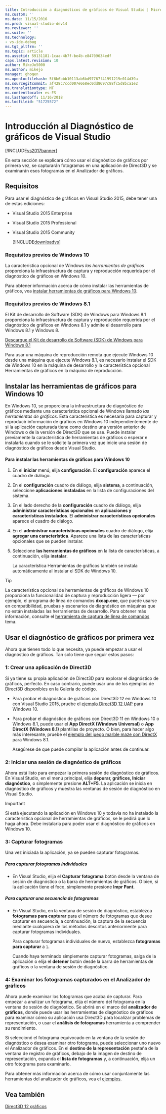 ```yaml
---
title: Introducción a diagnósticos de gráficos de Visual Studio | Microsoft Docs
ms.custom: ''
ms.date: 11/15/2016
ms.prod: visual-studio-dev14
ms.reviewer: ''
ms.suite: ''
ms.technology:
- vs-ide-debug
ms.tgt_pltfrm: ''
ms.topic: article
ms.assetid: 59131181-1caa-4b7f-be4b-e84709634edf
caps.latest.revision: 10
author: MikeJo5000
ms.author: mikejo
manager: ghogen
ms.openlocfilehash: 5f6b6bbb10113ab6bd97767f41991219e014d39a
ms.sourcegitcommit: af428c7ccd007e668ec0dd8697c88fc5d8bca1e2
ms.translationtype: MT
ms.contentlocale: es-ES
ms.lasthandoff: 11/16/2018
ms.locfileid: "51725572"
---
```

# <a name="getting-started-with-visual-studio-graphics-diagnostics"></a>Introducción al Diagnóstico de gráficos de Visual Studio
[!INCLUDE[vs2017banner](../includes/vs2017banner.md)]

En esta sección se explicará cómo usar el diagnóstico de gráficos por primera vez, se capturarán fotogramas en una aplicación de Direct3D y se examinarán esos fotogramas en el Analizador de gráficos.  
  
## <a name="requirements"></a>Requisitos  
 Para usar el diagnóstico de gráficos en Visual Studio 2015, debe tener una de estas ediciones:  
  
- Visual Studio 2015 Enterprise  
  
- Visual Studio 2015 Professional  
  
- Visual Studio 2015 Community  
  
  [!INCLUDE[downloadvs](../includes/downloadvs-md.md)]  
  
### <a name="windows-10-prerequisites"></a>Requisitos previos de Windows 10  
 La característica opcional de Windows *las herramientas de gráficos* proporciona la infraestructura de captura y reproducción requerida por el diagnóstico de gráficos en Windows 10.  
  
 Para obtener información acerca de cómo instalar las herramientas de gráficos, vea [instalar herramientas de gráficos para Windows 10](#InstallGraphicsTools).  
  
### <a name="windows-81-prerequisites"></a>Requisitos previos de Windows 8.1  
 El Kit de desarrollo de Software (SDK) de Windows para Windows 8.1 proporciona la infraestructura de captura y reproducción requerida por el diagnóstico de gráficos en Windows 8.1 y admite el desarrollo para Windows 8.1 y Windows 8.  
  
 [Descargue el Kit de desarrollo de Software (SDK) de Windows para Windows 8.1](https://msdn.microsoft.com/windows/desktop/bg162891.aspx)  
  
 Para usar una máquina de reproducción remota que ejecute Windows 10 desde una máquina que ejecute Windows 8.1, es necesario instalar el SDK de Windows 10 en la máquina de desarrollo y la característica opcional Herramientas de gráficos en la máquina de reproducción.  
  
##  <a name="InstallGraphicsTools"></a> Instalar las herramientas de gráficos para Windows 10  
 En Windows 10, se proporciona la infraestructura de diagnóstico de gráficos mediante una característica opcional de Windows llamado *las herramientas de gráficos*. Esta característica es necesaria para capturar y reproducir información de gráficos en Windows 10 independientemente de si la aplicación capturada tiene como destino una versión anterior de Windows o de la versión de Direct3D que se use. Puede instalar previamente la característica de herramientas de gráficos o esperar e instalarla cuando se le solicite la primera vez que inicie una sesión de diagnóstico de gráficos desde Visual Studio.  
  
#### <a name="to-install-graphics-tools-for-windows-10"></a>Para instalar las herramientas de gráficos para Windows 10  
  
1. En el **iniciar** menú, elija **configuración**. El **configuración** aparece el cuadro de diálogo.  
  
2. En el **configuración** cuadro de diálogo, elija **sistema**, a continuación, seleccione **aplicaciones instaladas** en la lista de configuraciones del sistema.  
  
3. En el lado derecho de la **configuración** cuadro de diálogo, elija **administrar características opcionales** en **aplicaciones y características instalados**. El **administrar características opcionales** aparece el cuadro de diálogo.  
  
4. En el **administrar características opcionales** cuadro de diálogo, elija **agregar una característica**. Aparece una lista de las características opcionales que se pueden instalar.  
  
5. Seleccione **las herramientas de gráficos** en la lista de características, a continuación, elija **instalar**.  
  
   La característica Herramientas de gráficos también se instala automáticamente al instalar el SDK de Windows 10.  
  
> [!TIP]
>  La característica opcional de herramientas de gráficos de Windows 10 proporciona la funcionalidad de captura y reproducción ligera — por ejemplo, el programa de línea de comandos **dxcap.exe**, que puede usarse en compatibilidad, pruebas y escenarios de diagnóstico en máquinas que no están instaladas las herramientas de desarrollo. Para obtener más información, consulte el [herramienta de captura de línea de comandos](../debugger/command-line-capture-tool.md) tema.  
  
## <a name="using-graphics-diagnostics-for-the-first-time"></a>Usar el diagnóstico de gráficos por primera vez  
 Ahora que tienen todo lo que necesita, ya puede empezar a usar el diagnóstico de gráficos. Tan solo tiene que seguir estos pasos:  
  
### <a name="1---create-a-direct3d-app"></a>1: Crear una aplicación de Direct3D  
 Si ya tiene su propia aplicación de Direct3D para explorar el diagnóstico de gráficos, perfecto. En caso contrario, puede usar uno de los ejemplos de Direct3D disponibles en la Galería de código.  
  
- Para probar el diagnóstico de gráficos con Direct3D 12 en Windows 10 con Visual Studio 2015, pruebe el [ejemplo Direct3D 12 UAP](https://code.msdn.microsoft.com/Direct3D-12-UAP-Sample-ecb1779f) para Windows 10.  
  
- Para probar el diagnóstico de gráficos con Direct3D 11 en Windows 10 o Windows 8.1, puede usar el **App DirectX (Windows Universal)** o **App DirectX (Windows 8.1)** plantillas de proyecto. O bien, para hacer algo más interesante, pruebe el [ejemplo del juego marble maze con DirectX](https://code.msdn.microsoft.com/windowsapps/DirectX-Marble-Maze-Game-e4806345) para Windows 8.1.  
  
  Asegúrese de que puede compilar la aplicación antes de continuar.  
  
### <a name="2---start-a-graphics-diagnostics-session"></a>2: Iniciar una sesión de diagnóstico de gráficos  
 Ahora está listo para empezar la primera sesión de diagnóstico de gráficos. En Visual Studio, en el menú principal, elija **depurar, gráficos, Iniciar diagnóstico**, o simplemente presione **ALT+F5**. La aplicación se inicia en diagnóstico de gráficos y muestra las ventanas de sesión de diagnóstico en Visual Studio.  
  
> [!IMPORTANT]
>  Si está ejecutando la aplicación en Windows 10 y todavía no ha instalado la característica opcional de herramientas de gráficos, se le pedirá que lo haga ahora. Debe instalarla para poder usar el diagnóstico de gráficos en Windows 10.  
  
### <a name="3---capture-frames"></a>3: Capturar fotogramas  
 Una vez iniciada la aplicación, ya se pueden capturar fotogramas.  
  
##### <a name="to-capture-single-frames"></a>Para capturar fotogramas individuales  
  
-   En Visual Studio, elija el **Capturar fotograma** botón desde la ventana de sesión de diagnóstico o la barra de herramientas de gráficos. O bien, si la aplicación tiene el foco, simplemente presione **Impr Pant**.  
  
##### <a name="to-capture-a-sequence-of-frames"></a>Para capturar una secuencia de fotogramas  
  
- En Visual Studio, en la ventana de sesión de diagnóstico, establezca **fotogramas para capturar** para el número de fotogramas que desee capturar en secuencia, a continuación, la captura de la secuencia mediante cualquiera de los métodos descritos anteriormente para capturar fotogramas individuales.  
  
   Para capturar fotogramas individuales de nuevo, establezca **fotogramas para capturar** a `1`.  
  
  Cuando haya terminado simplemente capturar fotogramas, salga de la aplicación o elija el **detener** botón desde la barra de herramientas de gráficos o la ventana de sesión de diagnóstico.  
  
### <a name="4--examine-captured-frames-in-the-graphics-analyzer"></a>4: Examinar los fotogramas capturados en el Analizador de gráficos  
 Ahora puede examinar los fotogramas que acaba de capturar. Para empezar a analizar un fotograma, elija el número del fotograma en la ventana de sesión de diagnóstico. Se abrirá en el marco del **analizador de gráficos**, donde puede usar las herramientas de diagnóstico de gráficos para examinar cómo su aplicación usa Direct3D para localizar problemas de representación, o usar el **análisis de fotogramas** herramienta a comprender su rendimiento.  
  
 Si seleccionó el fotograma equivocado en la ventana de la sesión de diagnóstico o desea examinar otro fotograma, puede seleccionar uno nuevo el Analizador de gráficos. En el **destino de la representación** pestaña de la ventana de registro de gráficos, debajo de la imagen de destino de representación, expanda el **lista de fotogramas** y, a continuación, elija un otro fotograma para examinarlo.  
  
 Para obtener más información acerca de cómo usar conjuntamente las herramientas del analizador de gráficos, vea el [ejemplos](../debugger/graphics-diagnostics-examples.md).  
  
## <a name="see-also"></a>Vea también  
 [Direct3D 12 gráficos](http://msdn.microsoft.com/en-us/52094ae3-3b44-4689-9ee7-1ba1b3a779cb)






